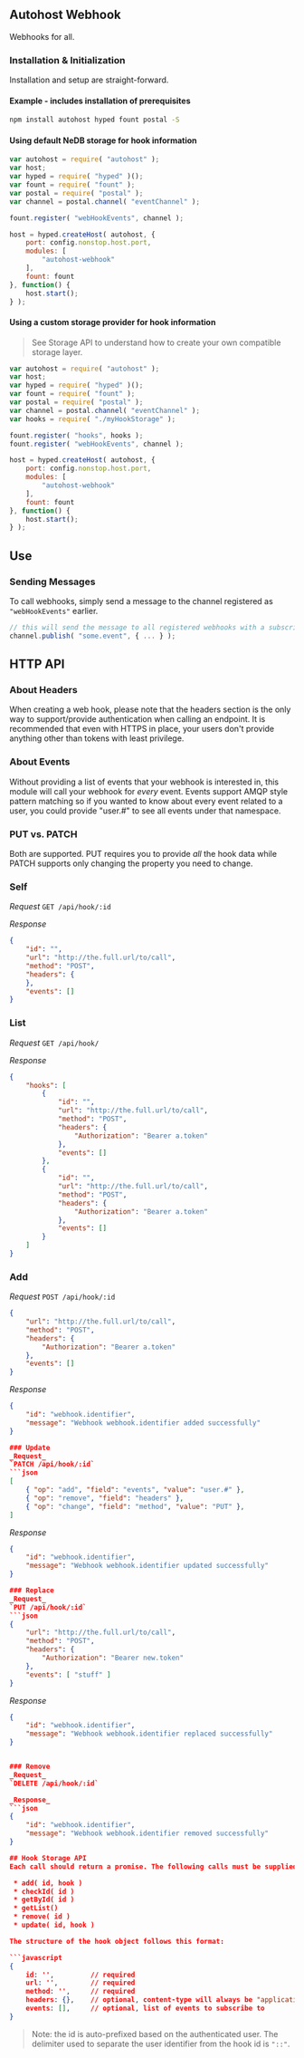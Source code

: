 ## Autohost Webhook
Webhooks for all.

### Installation & Initialization
Installation and setup are straight-forward.

#### Example - includes installation of prerequisites
```bash
npm install autohost hyped fount postal -S
```

#### Using default NeDB storage for hook information
```javascript
var autohost = require( "autohost" );
var host;
var hyped = require( "hyped" )();
var fount = require( "fount" );
var postal = require( "postal" );
var channel = postal.channel( "eventChannel" );

fount.register( "webHookEvents", channel );

host = hyped.createHost( autohost, {
	port: config.nonstop.host.port,
	modules: [
		"autohost-webhook"
	],
	fount: fount
}, function() {
	host.start();
} );
```

#### Using a custom storage provider for hook information

> See Storage API to understand how to create your own compatible storage layer.

```javascript
var autohost = require( "autohost" );
var host;
var hyped = require( "hyped" )();
var fount = require( "fount" );
var postal = require( "postal" );
var channel = postal.channel( "eventChannel" );
var hooks = require( "./myHookStorage" );

fount.register( "hooks", hooks );
fount.register( "webHookEvents", channel );

host = hyped.createHost( autohost, {
	port: config.nonstop.host.port,
	modules: [
		"autohost-webhook"
	],
	fount: fount
}, function() {
	host.start();
} );
```

## Use

### Sending Messages
To call webhooks, simply send a message to the channel registered as `"webHookEvents"` earlier.

```javascript
// this will send the message to all registered webhooks with a subscription matching "some.event" or that have not provided an `events` filter
channel.publish( "some.event", { ... } );
```

## HTTP API

### About Headers
When creating a web hook, please note that the headers section is the only way to support/provide authentication when calling an endpoint. It is recommended that even with HTTPS in place, your users don't provide anything other than tokens with least privilege.

### About Events
Without providing a list of events that your webhook is interested in, this module will call your webhook for _every_ event. Events support AMQP style pattern matching so if you wanted to know about every event related to a user, you could provide "user.#" to see all events under that namespace.

### PUT vs. PATCH
Both are supported. PUT requires you to provide _all_ the hook data while PATCH supports only changing the property you need to change.

### Self
_Request_
`GET /api/hook/:id`

_Response_
```json
{
	"id": "",
	"url": "http://the.full.url/to/call",
	"method": "POST",
	"headers": {
	},
	"events": []
}
```

### List
_Request_
`GET /api/hook/`

_Response_
```json
{
	"hooks": [
		{
			"id": "",
			"url": "http://the.full.url/to/call",
			"method": "POST",
			"headers": {
				"Authorization": "Bearer a.token"
			},
			"events": []
		},
		{
			"id": "",
			"url": "http://the.full.url/to/call",
			"method": "POST",
			"headers": {
				"Authorization": "Bearer a.token"
			},
			"events": []
		}
	]
}
```

### Add
_Request_
`POST /api/hook/:id`
```json
{
	"url": "http://the.full.url/to/call",
	"method": "POST",
	"headers": {
		"Authorization": "Bearer a.token"
	},
	"events": []
}
```

_Response_
```json
{
	"id": "webhook.identifier",
	"message": "Webhook webhook.identifier added successfully"
}

### Update
_Request_
`PATCH /api/hook/:id`
```json
[
	{ "op": "add", "field": "events", "value": "user.#" },
	{ "op": "remove", "field": "headers" },
	{ "op": "change", "field": "method", "value": "PUT" },
]
```

_Response_
```json
{
	"id": "webhook.identifier",
	"message": "Webhook webhook.identifier updated successfully"
}

### Replace
_Request_
`PUT /api/hook/:id`
```json
{
	"url": "http://the.full.url/to/call",
	"method": "POST",
	"headers": {
		"Authorization": "Bearer new.token"
	},
	"events": [ "stuff" ]
}
```

_Response_
```json
{
	"id": "webhook.identifier",
	"message": "Webhook webhook.identifier replaced successfully"
}


### Remove
_Request_
`DELETE /api/hook/:id`

_Response_
```json
{
	"id": "webhook.identifier",
	"message": "Webhook webhook.identifier removed successfully"
}

## Hook Storage API
Each call should return a promise. The following calls must be supplied:

 * add( id, hook )
 * checkId( id )
 * getById( id )
 * getList()
 * remove( id )
 * update( id, hook )

The structure of the hook object follows this format:

```javascript
{
	id: '', 		// required
	url: '',		// required
	method: '',		// required
	headers: {},	// optional, content-type will always be "application/json"
	events: [],		// optional, list of events to subscribe to
}
```

> Note: the id is auto-prefixed based on the authenticated user. The delimiter used to separate the user identifier from the hook id is `"::"`.
